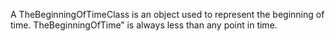 A TheBeginningOfTimeClass is an object used to represent the beginning of time. TheBeginningOfTime” is always less than any point in time.
